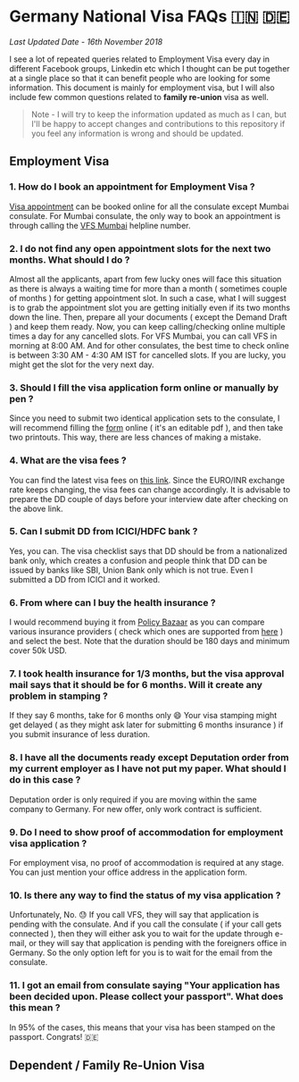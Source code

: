 # Germany National Visa FAQs :india: :de: 

_Last Updated Date - 16th November 2018_

I see a lot of repeated queries related to Employment Visa every day in different Facebook groups, Linkedin etc which I thought can be put together at a single place so that it can benefit people who are looking for some information. This document is mainly for employment visa, but I will also include few common questions related to **family re-union** visa as well.

> Note - I will try to keep the information updated as much as I can, but I'll be happy to accept changes and contributions to this repository if you feel any information is wrong and should be updated.

## Employment Visa

### 1. How do I book an appointment for Employment Visa ?

[Visa appointment](https://india.diplo.de/in-en/service/05-VisaEinreise/-/1987006) can be booked online for all the consulate except Mumbai consulate. For Mumbai consulate, the only way to book an appointment is through calling the [VFS Mumbai](http://www.vfs-germany.co.in/mumbai/index.html) helpline number.


### 2. I do not find any open appointment slots for the next two months. What should I do ?

Almost all the applicants, apart from few lucky ones will face this situation as there is always a waiting time for more than a month ( sometimes couple of months ) for getting appointment slot. In such a case, what I will suggest is to grab the appointment slot you are getting initially even if its two months down the line. Then, prepare all your documents ( except the Demand Draft ) and keep them ready. Now, you can keep calling/checking online multiple times a day for any cancelled slots. For VFS Mumbai, you can call VFS in morning at 8:00 AM. And for other consulates, the best time to check online is between 3:30 AM - 4:30 AM IST for cancelled slots. If you are lucky, you might get the slot for the very next day.


### 3. Should I fill the visa application form online or manually by pen ?

Since you need to submit two identical application sets to the consulate, I will recommend filling the [form](https://india.diplo.de/blob/1822264/d317e8941e42d93fea294b3d12b05180/antrag-national-data.pdf) online ( it's an editable pdf ), and then take two printouts. This way, there are less chances of making a mistake.


### 4. What are the visa fees ?

You can find the latest visa fees on [this link](https://india.diplo.de/in-en/service/-/1987084). Since the EURO/INR exchange rate keeps changing, the visa fees can change accordingly. It is advisable to prepare the DD couple of days before your interview date after checking on the above link.


### 5. Can I submit DD from ICICI/HDFC bank ?

Yes, you can. The visa checklist says that DD should be from a nationalized bank only, which creates a confusion and people think that DD can be issued by banks like SBI, Union Bank only which is not true. Even I submitted a DD from ICICI and it worked.


### 6. From where can I buy the health insurance ?

I would recommend buying it from [Policy Bazaar](https://travel.policybazaar.com/) as you can compare various insurance providers ( check which ones are supported from [here](https://india.diplo.de/blob/1988500/cc58ff2d4af2e57febaf65788167a530/overseas-medical-insurance-data.pdf) ) and select the best. Note that the duration should be 180 days and minimum cover 50k USD.


### 7. I took health insurance for 1/3 months, but the visa approval mail says that it should be for 6 months. Will it create any problem in stamping ?

If they say 6 months, take for 6 months only :smile: Your visa stamping might get delayed ( as they might ask later for submitting 6 months insurance ) if you submit insurance of less duration.


### 8. I have all the documents ready except Deputation order from my current employer as I have not put my paper. What should I do in this case ?

Deputation order is only required if you are moving within the same company to Germany. For new offer, only work contract is sufficient.


### 9. Do I need to show proof of accommodation for employment visa application ?

For employment visa, no proof of accommodation is required at any stage. You can just mention your office address in the application form.


### 10. Is there any way to find the status of my visa application ?

Unfortunately, No. :sweat: If you call VFS, they will say that application is pending with the consulate. And if you call the consulate ( if your call gets connected ), then they will either ask you to wait for the update through e-mail, or they will say that application is pending with the foreigners office in Germany. So the only option left for you is to wait for the email from the consulate.


### 11. I got an email from consulate saying "Your application has been decided upon. Please collect your passport". What does this mean ?

In 95% of the cases, this means that your visa has been stamped on the passport. Congrats! :de:


## Dependent / Family Re-Union Visa

